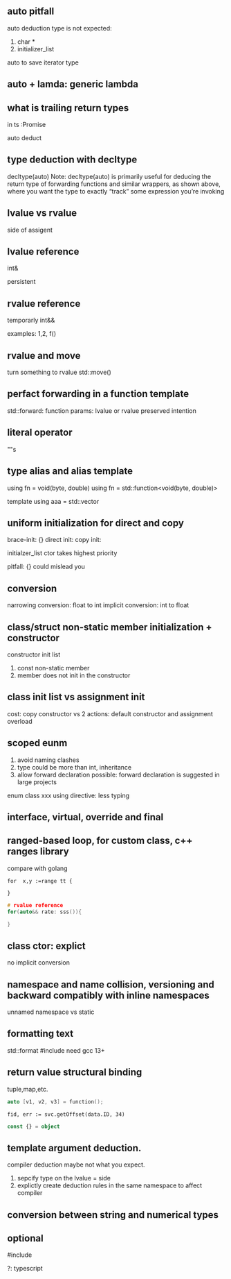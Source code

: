 ## auto pitfall

auto deduction type is not expected: 
1. char *
2. initializer_list

auto to save iterator type 

## auto + lamda: generic lambda 

## what is trailing return types

in ts :Promise<number>

auto deduct

## type deduction with decltype

decltype(auto)
Note: decltype(auto) is primarily useful for deducing the return type of forwarding functions and similar wrappers, as shown above, where you want the type to exactly “track” some expression you’re invoking

## lvalue vs rvalue

side of assigent

## lvalue reference
int&

persistent

## rvalue reference
temporarly
int&& 

examples:
1,2,
f()


## rvalue and move 

turn something to rvalue
std::move()

## perfact forwarding in a function template
std::forward:
function params: lvalue or rvalue preserved intention

## literal operator

""s

## type alias and alias template
using fn = void(byte, double)
using fn = std::function<void(byte, double)>


template<typename T>
using aaa = std::vector<T>

## uniform initialization for direct and copy
brace-init: {}
direct init:
copy init: 

initialzer_list ctor takes highest priority

pitfall: {} could mislead you


## conversion
narrowing conversion: float to int
implicit conversion: int to float


## class/struct non-static member initialization + constructor

constructor init list

1. const non-static member
2. member does not init in the constructor 

## class init list vs assignment init 
cost: copy constructor vs 2 actions: default constructor and assignment overload

## scoped eunm 
1. avoid naming clashes
2. type could be more than int, inheritance
3. allow forward declaration possible: forward declaration is suggested in large projects

enum class xxx
using directive: less typing

## interface, virtual, override and final

## ranged-based loop, for custom class, c++ ranges library

compare with golang 
```golang
for  x,y :=range tt {

}
```
```c++
# rvalue reference
for(auto&& rate: sss()){

}
```

## class ctor: explict 
no implicit conversion

## namespace and name collision, versioning and backward compatibly with inline namespaces
unnamed namespace vs static 

## formatting text
std::format
#include <format>
need gcc 13+

## return value structural binding

tuple,map,etc.


```c++
auto [v1, v2, v3] = function();
```

```golang
fid, err := svc.getOffset(data.ID, 34)
```

```typescript
const {} = object

```

## template argument deduction. 
compiler deduction maybe not what you expect.
1. sepcify type on the lvalue = side
2. explictly create deduction rules in the same namespace to affect compiler


## conversion between string and numerical types



## optional 

#include <optional> 

?: typescript